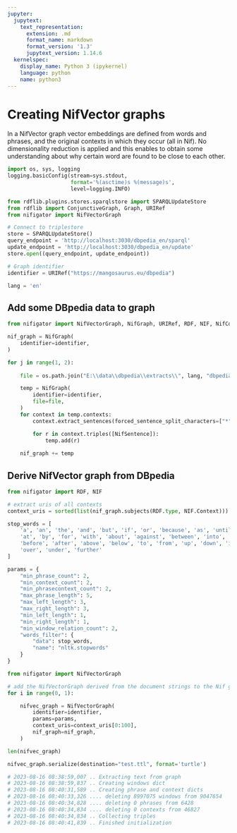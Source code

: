 ```yaml
---
jupyter:
  jupytext:
    text_representation:
      extension: .md
      format_name: markdown
      format_version: '1.3'
      jupytext_version: 1.14.6
  kernelspec:
    display_name: Python 3 (ipykernel)
    language: python
    name: python3
---
```


# Creating NifVector graphs


In a NifVector graph vector embeddings are defined from words and phrases, and the original contexts in which they occur (all in Nif). No dimensionality reduction is applied and this enables to obtain some understanding about why certain word are found to be close to each other.

```python
import os, sys, logging
logging.basicConfig(stream=sys.stdout, 
                    format='%(asctime)s %(message)s',
                    level=logging.INFO)
```

```python
from rdflib.plugins.stores.sparqlstore import SPARQLUpdateStore
from rdflib import ConjunctiveGraph, Graph, URIRef
from nifigator import NifVectorGraph

# Connect to triplestore
store = SPARQLUpdateStore()
query_endpoint = 'http://localhost:3030/dbpedia_en/sparql'
update_endpoint = 'http://localhost:3030/dbpedia_en/update'
store.open((query_endpoint, update_endpoint))

# Graph identifier
identifier = URIRef("https://mangosaurus.eu/dbpedia")
```

```python
lang = 'en'
```

## Add some DBpedia data to graph

```python
from nifigator import NifVectorGraph, NifGraph, URIRef, RDF, NIF, NifContext, tokenize_text, NifSentence

nif_graph = NifGraph(
    identifier=identifier,
)
```

```python
for j in range(1, 2):
    
    file = os.path.join("E:\\data\\dbpedia\\extracts\\", lang, "dbpedia_"+"{:04d}".format(j)+"_lang="+lang+".ttl")

    temp = NifGraph(
        identifier=identifier,
        file=file,
    )
    for context in temp.contexts:
        context.extract_sentences(forced_sentence_split_characters=["*"])                            

        for r in context.triples([NifSentence]):
            temp.add(r)
        
    nif_graph += temp

```

## Derive NifVector graph from DBpedia

```python
from nifigator import RDF, NIF

# extract uris of all contexts
context_uris = sorted(list(nif_graph.subjects(RDF.type, NIF.Context)))
```

```python
stop_words = [
    'a', 'an', 'the', 'and', 'but', 'if', 'or', 'because', 'as', 'until', 'while', 'of',
    'at', 'by', 'for', 'with', 'about', 'against', 'between', 'into', 'through', 'during',
    'before', 'after', 'above', 'below', 'to', 'from', 'up', 'down', 'in', 'out', 'on', 'off',
    'over', 'under', 'further'
]
```

```python
params = {
    "min_phrase_count": 2, 
    "min_context_count": 2,
    "min_phrasecontext_count": 2,
    "max_phrase_length": 5,
    "max_left_length": 3,
    "max_right_length": 3,
    "min_left_length": 1,
    "min_right_length": 1,
    "min_window_relation_count": 2,
    "words_filter": {
        "data": stop_words,
        "name": "nltk.stopwords"
    }
}
```

```python
from nifigator import NifVectorGraph

# add the NifVectorGraph derived from the document strings to the Nif graph
for i in range(0, 1):

    nifvec_graph = NifVectorGraph(
        identifier=identifier,
        params=params,
        context_uris=context_uris[0:100],
        nif_graph=nif_graph,
    )
```

```python
len(nifvec_graph)
```

```python
nifvec_graph.serialize(destination="test.ttl", format='turtle')
```

```python
# 2023-08-16 08:38:59,007 .. Extracting text from graph
# 2023-08-16 08:38:59,837 .. Creating windows dict
# 2023-08-16 08:40:31,589 .. Creating phrase and context dicts
# 2023-08-16 08:40:33,326 .... deleting 8997075 windows from 9047654
# 2023-08-16 08:40:34,828 .... deleting 0 phrases from 6428
# 2023-08-16 08:40:34,834 .... deleting 0 contexts from 46827
# 2023-08-16 08:40:34,834 .. Collecting triples
# 2023-08-16 08:40:41,839 .. Finished initialization

```

```python

```
